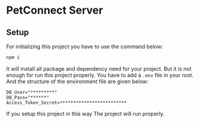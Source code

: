 # PetConnect Server

## Setup

For initializing this project you have to use the command below:

```sh
npm i
```

It will install all package and dependency need for your project. But it is not enough for run this project properly. You have to add a `.env` file in your root.
And the structure of the environment file are given below:

```env
DB_User="*********"
DB_Pass="******"
Access_Token_Secret=*************************
```

If you setup this project in this way The project will run properly.
